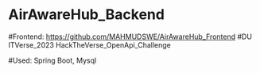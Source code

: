 # AirAwareHub_Backend
#Frontend: https://github.com/MAHMUDSWE/AirAwareHub_Frontend
#DU ITVerse_2023 HackTheVerse_OpenApi_Challenge

#Used: Spring Boot, Mysql
